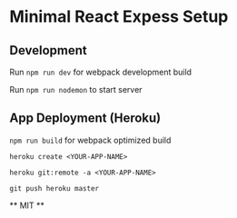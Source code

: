 # Minimal React Expess Setup



## Development

Run `npm run dev` for webpack development build

Run `npm run nodemon` to start server



## App Deployment (Heroku)

`npm run build` for webpack optimized build

`heroku create <YOUR-APP-NAME>`

`heroku git:remote -a <YOUR-APP-NAME>`

`git push heroku master`


** MIT **

